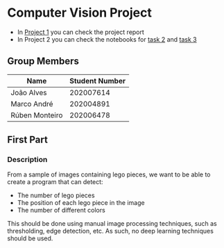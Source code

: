 # Computer Vision Project

- In [Project 1](p1/final_report.pdf) you can check the project report
- In Project 2 you can check the notebooks for [task 2](p2/task2/task2.ipynb) and [task 3](p2/task3/task3.ipynb)

## Group Members

|      Name      | Student Number |
| -------------- | -------------- |
| João Alves     |   202007614    |
| Marco André    |   202004891    |
| Rúben Monteiro |   202006478    |

## First Part

### Description

From a sample of images containing lego pieces, we want to be able to create a program that can detect:

- The number of lego pieces
- The position of each lego piece in the image
- The number of different colors

This should be done using manual image processing techniques, such as thresholding, edge detection, etc. As such, no deep learning techniques should be used.
